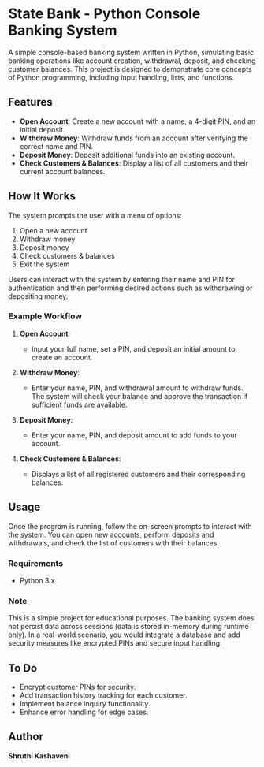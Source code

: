 # State Bank - Python Console Banking System

A simple console-based banking system written in Python, simulating basic banking operations like account creation, withdrawal, deposit, and checking customer balances. This project is designed to demonstrate core concepts of Python programming, including input handling, lists, and functions.

## Features

- **Open Account**: Create a new account with a name, a 4-digit PIN, and an initial deposit.
- **Withdraw Money**: Withdraw funds from an account after verifying the correct name and PIN.
- **Deposit Money**: Deposit additional funds into an existing account.
- **Check Customers & Balances**: Display a list of all customers and their current account balances.

## How It Works

The system prompts the user with a menu of options:

1. Open a new account
2. Withdraw money
3. Deposit money
4. Check customers & balances
5. Exit the system

Users can interact with the system by entering their name and PIN for authentication and then performing desired actions such as withdrawing or depositing money.

### Example Workflow

1. **Open Account**: 
   - Input your full name, set a PIN, and deposit an initial amount to create an account.
   
2. **Withdraw Money**:
   - Enter your name, PIN, and withdrawal amount to withdraw funds. The system will check your balance and approve the transaction if sufficient funds are available.
   
3. **Deposit Money**:
   - Enter your name, PIN, and deposit amount to add funds to your account.
   
4. **Check Customers & Balances**:
   - Displays a list of all registered customers and their corresponding balances.

## Usage

Once the program is running, follow the on-screen prompts to interact with the system. You can open new accounts, perform deposits and withdrawals, and check the list of customers with their balances.

### Requirements

- Python 3.x

### Note

This is a simple project for educational purposes. The banking system does not persist data across sessions (data is stored in-memory during runtime only). In a real-world scenario, you would integrate a database and add security measures like encrypted PINs and secure input handling.

## To Do

- Encrypt customer PINs for security.
- Add transaction history tracking for each customer.
- Implement balance inquiry functionality.
- Enhance error handling for edge cases.

## Author

**Shruthi Kashaveni**
